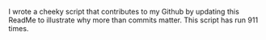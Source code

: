 I wrote a cheeky script that contributes to my Github by updating this ReadMe to illustrate why more than commits matter. This script has run 911 times.